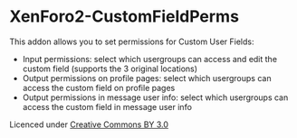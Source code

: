 # XenForo2-CustomFieldPerms

This addon allows you to set permissions for Custom User Fields:
- Input permissions: select which usergroups can access and edit the custom field (supports the 3 original locations)
- Output permissions on profile pages: select which usergroups can access the custom field on profile pages
- Output permissions in message user info: select which usergroups can access the custom field in message user info

Licenced under [Creative Commons BY 3.0](http://creativecommons.org/licenses/by/3.0/)